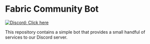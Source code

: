# Fabric Community Bot

[![Discord: Click here](https://img.shields.io/static/v1?label=Discord&message=Click%20here&color=7289DA&style=for-the-badge&logo=discord)](https://discord.gg/X4YYb96Aj5)

This repository contains a simple bot that provides a small handful of services to our Discord server.

